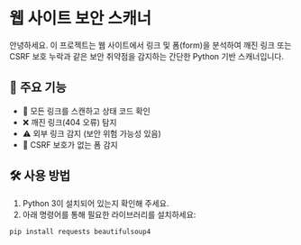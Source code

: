 # 웹 사이트 보안 스캐너

안녕하세요. 이 프로젝트는 웹 사이트에서 링크 및 폼(form)을 분석하여 깨진 링크 또는 CSRF 보호 누락과 같은 보안 취약점을 감지하는 간단한 Python 기반 스캐너입니다.

## 📌 주요 기능

- 🔗 모든 링크를 스캔하고 상태 코드 확인
- ❌ 깨진 링크(404 오류) 탐지
- ⚠️ 외부 링크 감지 (보안 위험 가능성 있음)
- 🚨 CSRF 보호가 없는 폼 감지

## 🛠️ 사용 방법

1. Python 3이 설치되어 있는지 확인해 주세요.
2. 아래 명령어를 통해 필요한 라이브러리를 설치하세요:

```bash
pip install requests beautifulsoup4
